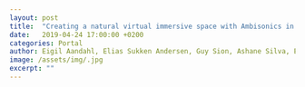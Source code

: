 ```yaml
---
layout: post
title:  "Creating a natural virtual immersive space with Ambisonics in the Portal"
date:   2019-04-24 17:00:00 +0200
categories: Portal
author: Eigil Aandahl, Elias Sukken Andersen, Guy Sion, Ashane Silva, Espen Wik 
image: /assets/img/.jpg
excerpt: ""
---
```

